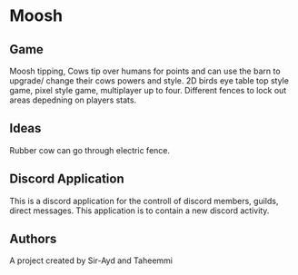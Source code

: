 # Moosh
## Game
Moosh tipping, Cows tip over humans for points and can use the barn to upgrade/ change their cows powers and style.
2D birds eye table top style game, pixel style game, multiplayer up to four.
Different fences to lock out areas depedning on players stats.

## Ideas
Rubber cow can go through electric fence.

## Discord Application

This is a discord application for the controll of discord members, guilds, direct messages. This application is to contain a new discord activity.

## Authors

A project created by Sir-Ayd and Taheemmi
